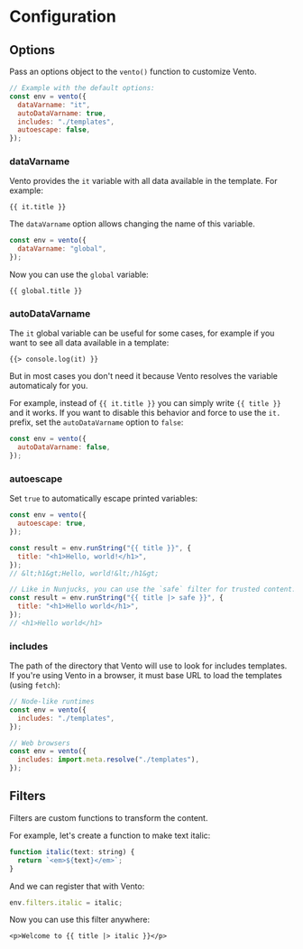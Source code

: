 # Configuration

## Options

Pass an options object to the `vento()` function to customize Vento.

```js
// Example with the default options:
const env = vento({
  dataVarname: "it",
  autoDataVarname: true,
  includes: "./templates",
  autoescape: false,
});
```

### dataVarname

Vento provides the `it` variable with all data available in the template. For
example:

```vto
{{ it.title }}
```

The `dataVarname` option allows changing the name of this variable.

```js
const env = vento({
  dataVarname: "global",
});
```

Now you can use the `global` variable:

```vto
{{ global.title }}
```

### autoDataVarname

The `it` global variable can be useful for some cases, for example if you want to see all data available in a template:

```vto
{{> console.log(it) }}
```

But in most cases you don't need it because Vento resolves the variable automaticaly for you. 

For example, instead of `{{ it.title }}` you can simply write `{{ title }}` and it works. If you want to disable this behavior and force to use the `it.` prefix, set the `autoDataVarname` option to `false`:

```js
const env = vento({
  autoDataVarname: false,
});
```

### autoescape

Set `true` to automatically escape printed variables:

```js
const env = vento({
  autoescape: true,
});

const result = env.runString("{{ title }}", {
  title: "<h1>Hello, world!</h1>",
});
// &lt;h1&gt;Hello, world!&lt;/h1&gt;

// Like in Nunjucks, you can use the `safe` filter for trusted content:
const result = env.runString("{{ title |> safe }}", {
  title: "<h1>Hello world</h1>",
});
// <h1>Hello world</h1>
```

### includes

The path of the directory that Vento will use to look for includes templates.
If you're using Vento in a browser, it must base URL to load the templates (using `fetch`):

```js
// Node-like runtimes
const env = vento({
  includes: "./templates",
});

// Web browsers
const env = vento({
  includes: import.meta.resolve("./templates"),
});
```

## Filters

Filters are custom functions to transform the content.

For example, let's create a function to make text italic:

```js
function italic(text: string) {
  return `<em>${text}</em>`;
}
```

And we can register that with Vento:

```js
env.filters.italic = italic;
```

Now you can use this filter anywhere:

```vto
<p>Welcome to {{ title |> italic }}</p>
```
